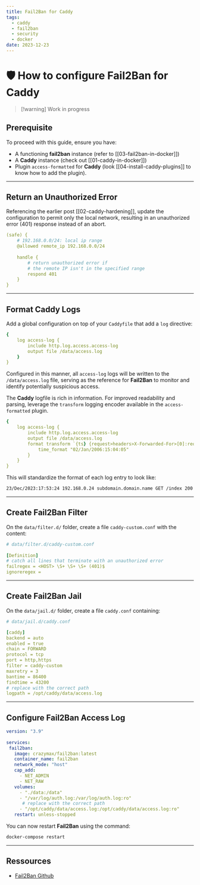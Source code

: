 ```yaml
---
title: Fail2Ban for Caddy
tags:
  - caddy
  - fail2ban
  - security
  - docker
date: 2023-12-23
---
```

# 🛡️ How to configure Fail2Ban for Caddy

> [!warning] Work in progress

## Prerequisite

To proceed with this guide, ensure you have:
- A functioning **fail2ban** instance (refer to [[03-fail2ban-in-docker]])
- A **Caddy** instance (check out [[01-caddy-in-docker]])
- Plugin `access-formatted` for **Caddy** (look [[04-install-caddy-plugins]] to know how to add the plugin).

---
## Return an Unauthorized Error

Referencing the earlier post [[02-caddy-hardening]], update the configuration to permit only the local network, resulting in an unauthorized error (401) response instead of an abort.

```yml {6-8}
(safe) {
    # 192.168.0.0/24: local ip range    
    @allowed remote_ip 192.168.0.0/24 
  
    handle {
        # return unauthorized error if
        # the remote IP isn't in the specified range
        respond 401
    }
}
```


---
## Format Caddy Logs

Add a global configuration on top of your `Caddyfile` that add a `log` directive:

```yml
{  
    log access-log {  
        include http.log.access.access-log  
        output file /data/access.log
    }
}
```

Configured in this manner, all `access-log` logs will be written to the `/data/access.log` file, serving as the reference for **Fail2Ban** to monitor and identify potentially suspicious access.

The **Caddy** logfile is rich in information. For improved readability and parsing, leverage the `transform` logging encoder available in the `access-formatted` plugin.

```yml {5-7}
{  
    log access-log {  
        include http.log.access.access-log  
        output file /data/access.log
        format transform `{ts} {request>headers>X-Forwarded-For>[0]:request>remote_ip} {request>host} {request>method} {request>uri} {status}` {  
            time_format "02/Jan/2006:15:04:05"  
        }
    }
}
```

This will standardize the format of each log entry to look like:

```txt
23/Dec/2023:17:53:24 192.168.0.24 subdomain.domain.name GET /index 200
```

---
## Create Fail2Ban Filter

On the `data/filter.d/` folder, create a file `caddy-custom.conf` with the content:

```yml
# data/filter.d/caddy-custom.conf  
  
[Definition]
# catch all lines that terminate with an unauthorized error
failregex = <HOST> \S+ \S+ \S+ (401)$  
ignoreregex =
```

---
## Create Fail2Ban Jail

On the `data/jail.d/` folder, create a file `caddy.conf` containing:

```yml
# data/jail.d/caddy.conf

[caddy]  
backend = auto  
enabled = true  
chain = FORWARD  
protocol = tcp  
port = http,https  
filter = caddy-custom
maxretry = 3  
bantime = 86400  
findtime = 43200
# replace with the correct path
logpath = /opt/caddy/data/access.log
```

---
## Configure Fail2Ban Access Log

```yml {14-15}
version: "3.9"  
  
services:  
 fail2ban:  
   image: crazymax/fail2ban:latest  
   container_name: fail2ban  
   network_mode: "host"  
   cap_add:  
     - NET_ADMIN  
     - NET_RAW  
   volumes:  
     - "./data:/data"  
     - "/var/log/auth.log:/var/log/auth.log:ro"  
      # replace with the correct path
     - "/opt/caddy/data/access.log:/opt/caddy/data/access.log:ro"  
   restart: unless-stopped
```

You can now restart **Fail2Ban** using the command:

```bash
docker-compose restart
```

---
## Ressources
- [Fail2Ban Github](https://github.com/fail2ban/fail2ban)